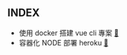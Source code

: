 ## INDEX

- 使用 docker 搭建 vue cli 專案  [🔗](https://github.com/naikyding/docker/tree/main/DevVuecli#%E4%BD%BF%E7%94%A8-docker-%E6%90%AD%E5%BB%BA-vue-cli-%E5%B0%88%E6%A1%88)
- 容器化 NODE 部署 heroku  [🔗](https://github.com/naikyding/docker/tree/main/deploy-docker-express-heroku#%E5%AE%B9%E5%99%A8%E5%8C%96-node-%E9%83%A8%E7%BD%B2-heroku-)